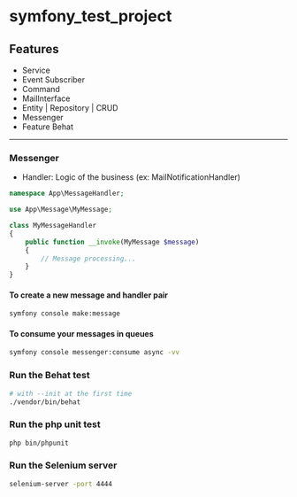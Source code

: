 # __symfony_test_project__

## __Features__
- Service
- Event Subscriber
- Command
- MailInterface
- Entity | Repository | CRUD
- Messenger
- Feature Behat

<hr />

### __Messenger__
- Handler: Logic of the business (ex: MailNotificationHandler)

```php
namespace App\MessageHandler;

use App\Message\MyMessage;

class MyMessageHandler
{
    public function __invoke(MyMessage $message)
    {
        // Message processing...
    }
}
```

#### __To create a new message and handler pair__
```bash
symfony console make:message
```

#### __To consume your messages in queues__
```bash
symfony console messenger:consume async -vv
```

### __Run the Behat test__
```bash
# with --init at the first time
./vendor/bin/behat
```

### __Run the php unit test__
```bash
php bin/phpunit
```

### __Run the Selenium server__
```bash
selenium-server -port 4444
```
